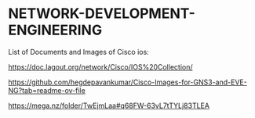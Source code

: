 # NETWORK-DEVELOPMENT-ENGINEERING


List of Documents  and Images of Cisco ios:

https://doc.lagout.org/network/Cisco/IOS%20Collection/


https://github.com/hegdepavankumar/Cisco-Images-for-GNS3-and-EVE-NG?tab=readme-ov-file


https://mega.nz/folder/TwEjmLaa#q68FW-63vL7tTYLj83TLEA

